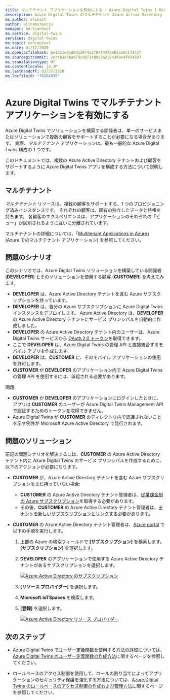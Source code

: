 ```yaml
---
title: マルチテナント アプリケーションを有効にする - Azure Digital Twins | Microsoft Docs
description: Azure Digital Twins のマルチテナント Azure Active Directory アプリケーションを構成する方法。
ms.author: alinast
author: alinamstanciu
manager: bertvanhoof
ms.service: digital-twins
services: digital-twins
ms.topic: conceptual
ms.date: 01/17/2020
ms.openlocfilehash: 6e1321e01d8d12974a2704f4478b02a26c14142f
ms.sourcegitcommit: 2ec4b3d0bad7dc0071400c2a2264399e4fe34897
ms.translationtype: HT
ms.contentlocale: ja-JP
ms.lasthandoff: 03/27/2020
ms.locfileid: "76264935"
---
```

# <a name="enable-multitenant-applications-with-azure-digital-twins"></a>Azure Digital Twins でマルチテナント アプリケーションを有効にする

Azure Digital Twins でソリューションを構築する開発者は、単一のサービスまたはソリューションで複数の顧客をサポートすることが必要になる場合があります。 実際、*マルチテナント* アプリケーションは、最も一般的な Azure Digital Twins 構成の 1 つです。

このドキュメントでは、複数の Azure Active Directory テナントおよび顧客をサポートするように Azure Digital Twins アプリを構成する方法について説明します。

## <a name="multitenancy"></a>マルチテナント

*マルチテナント* リソースは、複数の顧客をサポートする、1 つのプロビジョニング済みインスタンスです。 それぞれの顧客は、固有の独立したデータと特権を持ちます。 各顧客のエクスペリエンスは、アプリケーションのそれぞれの「ビュー」が区別されるように互いに分離されています。

マルチテナントの詳細については、「[Multitenant Applications in Azure](https://docs.microsoft.com/azure/dotnet-develop-multitenant-applications)」(Azure でのマルチテナント アプリケーション) を参照してください。

## <a name="problem-scenario"></a>問題のシナリオ

このシナリオでは、Azure Digital Twins ソリューションを構築している開発者 (**DEVELOPER**) とそのソリューションを使用する顧客 (**CUSTOMER**) を考えてみます。

- **DEVELOPER** は、Azure Active Directory テナントを含む Azure サブスクリプションを持っています。
- **DEVELOPER** は、自分の Azure サブスクリプションに Azure Digital Twins インスタンスをデプロイします。 Azure Active Directory は、**DEVELOPER** の Azure Active Directory テナントにサービス プリンシパルを自動的に作成しました。
- **DEVELOPER** の Azure Active Directory テナント内のユーザーは、Azure Digital Twins サービスから [OAuth 2.0 トークン](./security-authenticating-apis.md)を取得できます。
- ここで **DEVELOPER** は、Azure Digital Twins の管理 API と直接統合するモバイル アプリを作成します。
- **DEVELOPER** は、**CUSTOMER** に、そのモバイル アプリケーションの使用を許可します。
- **CUSTOMER** が **DEVELOPER** のアプリケーション内で Azure Digital Twins の管理 API を使用するには、承認される必要があります。

問題:

- **CUSTOMER** が **DEVELOPER** のアプリケーションにログインしたときに、アプリは **CUSTOMER** のユーザーが Azure Digital Twins Management API で認証するためのトークンを取得できません。
- Azure Digital Twins が **CUSTOMER** のディレクトリ内で認識されないことを示す例外が Microsoft Azure Active Directory で発行されます。

## <a name="problem-solution"></a>問題のソリューション

前記の問題シナリオを解決するには、**CUSTOMER** の Azure Active Directory テナント内に Azure Digital Twins のサービス プリンシパルを作成するために、以下のアクションが必要になります。

- **CUSTOMER** が、Azure Active Directory テナントを含む Azure サブスクリプションをまだ持っていない場合:

  - **CUSTOMER** の Azure Active Directory テナント管理者は、[従量課金制の Azure サブスクリプション](https://azure.microsoft.com/offers/ms-azr-0003p/)を取得する必要があります。
  - その後、**CUSTOMER** の Azure Active Directory テナント管理者は、[テナントを新しいサブスクリプションとリンクする](https://docs.microsoft.com/azure/active-directory/hybrid/whatis-hybrid-identity)必要があります。

- **CUSTOMER** の Azure Active Directory テナント管理者は、[Azure portal](https://portal.azure.com) で以下の手順を実行します。

  1. 上部の Azure の検索フィールドで **[サブスクリプション]** を検索します。 **[サブスクリプション]** を選択します。
  1. **DEVELOPER** のアプリケーションで使用する Azure Active Directory テナントがあるサブスクリプションを選択します。

     [![Azure Active Directory のサブスクリプション](media/multitenant/ad-subscriptions.png)](media/multitenant/ad-subscriptions.png#lightbox)

  1. **[リソース プロバイダー]** を選択します。
  1. **Microsoft.IoTSpaces** を検索します。
  1. **[登録]** を選択します。

     [![Azure Active Directory リソース プロバイダー](media/multitenant/ad-resource-providers.png)](media/multitenant/ad-resource-providers.png#lightbox)
  
## <a name="next-steps"></a>次のステップ

- Azure Digital Twins でユーザー定義関数を使用する方法の詳細については、[Azure Digital Twins のユーザー定義関数の作成方法](./how-to-user-defined-functions.md)に関するページを参照してください。

- ロールベースのアクセス制御を使用して、ロールの割り当てによってアプリケーションのセキュリティ保護を強化する方法については、[Azure Digital Twins のロールベースのアクセス制御の作成および管理方法](./security-create-manage-role-assignments.md)に関するページを参照してください。
